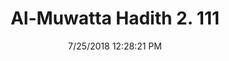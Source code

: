 ---
title        : "Al-Muwatta Hadith 2. 111"
date         : 7/25/2018 12:28:21 PM
draft        : false
type         : "hadith"
layout       : "hadith"
BookCode     : "AMH"
VolumeNumber : "2"
HadithNumber : "111"
categories  :  ["Purity - The Urine of an Infant Boy"]
---